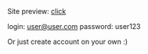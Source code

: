 Site preview: [click](https://glacial-depths-96954.herokuapp.com)

login: user@user.com
password: user123

Or just create account on your own :)
